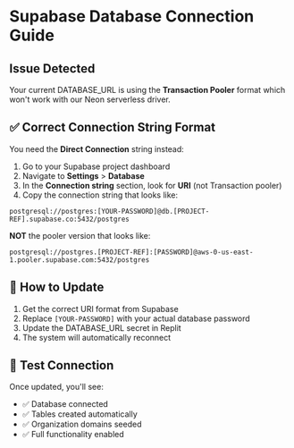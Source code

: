 # Supabase Database Connection Guide

## Issue Detected
Your current DATABASE_URL is using the **Transaction Pooler** format which won't work with our Neon serverless driver.

## ✅ Correct Connection String Format

You need the **Direct Connection** string instead:

1. Go to your Supabase project dashboard
2. Navigate to **Settings** > **Database**
3. In the **Connection string** section, look for **URI** (not Transaction pooler)
4. Copy the connection string that looks like:

```
postgresql://postgres:[YOUR-PASSWORD]@db.[PROJECT-REF].supabase.co:5432/postgres
```

**NOT** the pooler version that looks like:
```
postgresql://postgres.[PROJECT-REF]:[PASSWORD]@aws-0-us-east-1.pooler.supabase.com:5432/postgres
```

## 🔧 How to Update

1. Get the correct URI format from Supabase
2. Replace `[YOUR-PASSWORD]` with your actual database password
3. Update the DATABASE_URL secret in Replit
4. The system will automatically reconnect

## 🧪 Test Connection
Once updated, you'll see:
- ✅ Database connected
- ✅ Tables created automatically
- ✅ Organization domains seeded
- ✅ Full functionality enabled